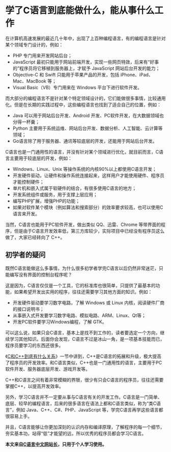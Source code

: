 # 学了C语言到底能做什么，能从事什么工作

在计算机高速发展的最近几十年中，出现了上百种编程语言，有的编程语言是针对某个领域专门设计的，例如：

- PHP 专门用来开发网站后台；
- JavaScript 最初只能用于网站前端开发，实现一些网页特效，后来有“好事的”程序员将它移植到服务器上，才赋予 JavaScript 网站后台开发的能力；
- Objective-C 和 Swift 只能用于苹果产品的开发，包括 iPhone、iPad、Mac、MacBook 等；
- Visual Basic（VB）专门用来在 Windows 平台下进行软件开发。


而大部分的编程语言不是针对某个特定领域设计的，它们能做很多事情，比较通用化。但是在长期的实践过程中，这些编程语言也找到了适合自己的位置，例如：

- Java 可以用于网站后台开发、Android 开发、PC软件开发，在大数据领域也分得一杯羹；
- Python 主要用于系统运维、网站后台开发、数据分析、人工智能、云计算等领域；
- Go语言除了用于服务器、通讯等较底层的开发，还能用于网站后台开发。


C语言也是一门通用性的语言，并没有针对某个领域进行优化，就目前而言，C语言主要用于较底层的开发，例如：

- Windows、Linux、Unix 等操作系统的内核90%以上都使用C语言开发；
- 开发硬件驱动，让硬件和操作系统连接起来，这样用户才能使用硬件、程序员才能控制硬件；
- 单片机和嵌入式属于软硬件的结合，有很多使用C语言的地方；
- 开发系统组件或服务，用于支撑上层应用；
- 编写PHP扩展，增强PHP的功能；
- 如果对软件某个模块（例如算法和搜索部分）的效率要求较高，也可以使用C语言来开发。


当然，C语言也能用于PC软件开发，做出类似 QQ、迅雷、Chrome 等带界面的程序，但是由于C语言开发效率低，第三方库较少，实际项目中已经没有程序员这么做了，大家已经转向了 C++。

## 初学者的疑问

既然C语言能做这么多事情，为什么很多初学者学完C语言以后仍然非常迷茫，只能编写没有界面的控制台程序呢？

这是因为，C语言仅仅是一个工具，它的标准库也很简单，只提供了最基本的功能，如果希望开发出实用的程序，往往还需要学习其他方面的知识。例如：

- 开发硬件驱动要学习数字电路，了解 Windows 或 Linux 内核，阅读硬件厂商的接口说明书；
- 从事嵌入式开发要学习数字电路、模拟电路、ARM、Linux、Qt等；
- 开发PC软件要学习Windows编程，了解 GTK。


可以这么说，如果只会C语言，基本上是找不到工作的，读者要选定一个方向，继续学习其他知识。后面你会发现，C语言不过是冰山一角，是一项基本技能而已，程序员要学习的东西还很多。

《[C和C++到底有什么关系](http://c.biancheng.net/view/vip_1722.html)》一节中讲到，C++是C语言的拓展和升级，极大提高了程序员的开发效率。和C语言类似，C++也是一门通用性的语言，主要用于PC软件开发、服务器底层开发、游戏开发等。

C++和C语言之间有着非常模糊的界限，很少有只会C语言的程序员，往往还需要掌握C++，以提高开发效率。

另外，学习C语言并不一定要从事与C语言有关的开发工作。C语言是一门简单、底层、较早的编程语言，后来的很多语言在语法上都和C语言类似，称为“类C语言”，例如 Java、C++、C#、PHP、JavaScript 等，学完C语言再学这些语言都很容易上手。

并且，C语言能够让你更加深刻的认识内存和编译原理，了解程序的每一个细节，夯实基本功，站得“低”才能望的远，所以优秀的程序员都会学习C语言。



**本文来自[C语言中文网站长](http://c.biancheng.net/view/8092.html)，只用于个人学习使用。**

